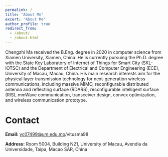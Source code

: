 ```yaml
---
permalink: /
title: "About Me"
excert: "About Me"
author_profile: true
redirect_from: 
  - /about/
  - /about.html
---
```


Chengzhi Ma received the B.Eng. degree in 2020 in computer science from Xiamen University, Xiamen, China. He is currently pursuing the Ph.D. degree with the State Key Laboratory of Internet of Things for Smart City (SKL-IOTSC) and the Department of Electrical and Computer Engineering (ECE), University of Macau, Macau, China. His main research interests aim for the physical layer transmission technology for next-generation wireless communications, including massive MIMO, reconfigurable distributed antenna and reflecting surface (RDARS), reconfigurable intelligent surface (RIS), mmWave communication, transceiver design, convex optimization, and wireless communication prototype.

    
# Contact

**Email:** yc07499@um.edu.mo/vitusma98

**Address:** Room 5004, Building N21, University of Macau, Avendia da Universidade, Taipa, Macao SAR, China
 
